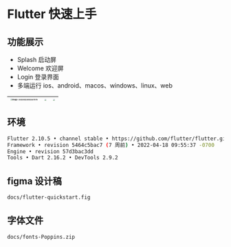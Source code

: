 # Flutter 快速上手

## 功能展示

- Splash 启动屏
- Welcome 欢迎屏
- Login 登录界面
- 多端运行 ios、android、macos、windows、linux、web

| <img src="https://ducafecat.oss-cn-beijing.aliyuncs.com/podcast/image-20220623092347578.png" alt="image-20220623092347578" style="zoom:25%;" /> | <img src="https://ducafecat.oss-cn-beijing.aliyuncs.com/podcast/20220617134126.png" style="zoom:25%;" /> | <img src="https://ducafecat.oss-cn-beijing.aliyuncs.com/podcast/20220617134139.png" style="zoom:25%;" /> |
| ----------------------------------------------------------------------------------------------------------------------------------------------- | -------------------------------------------------------------------------------------------------------- | -------------------------------------------------------------------------------------------------------- |

## 环境

```sh
Flutter 2.10.5 • channel stable • https://github.com/flutter/flutter.git
Framework • revision 5464c5bac7 (7 周前) • 2022-04-18 09:55:37 -0700
Engine • revision 57d3bac3dd
Tools • Dart 2.16.2 • DevTools 2.9.2
```

## figma 设计稿

```sh
docs/flutter-quickstart.fig
```

## 字体文件

```sh
docs/fonts-Poppins.zip
```
